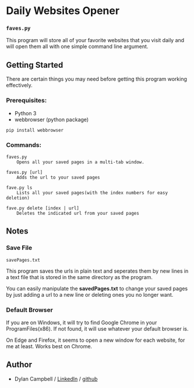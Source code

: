 # Daily Websites Opener
### `faves.py`

This program will store all of your favorite websites that you visit daily and will open them all with one simple command line argument.

## Getting Started

There are certain things you may need before getting this program working effectively.

### Prerequisites:

* Python 3
* webbrowser (python package)
```
pip install webbrowser
```

### Commands:
    faves.py 
		Opens all your saved pages in a multi-tab window.

    faves.py [url]
		Adds the url to your saved pages
    
    fave.py ls
		Lists all your saved pages(with the index numbers for easy deletion)
		
    fave.py delete [index | url]
		Deletes the indicated url from your saved pages


## Notes
### Save File 
`savePages.txt`

This program saves the urls in plain text and seperates them by new lines in a text file that is stored in the same directory as the program.

You can easily manipulate the **savedPages.txt** to change your saved pages by just adding a url to a new line or deleting ones you no longer want.

### Default Browser
If you are on Windows, it will try to find Google Chrome in your ProgramFiles(x86).
If not found, it will use whatever your default browser is.

On Edge and Firefox, it seems to open a new window for each website, for me at least. Works best on Chrome.

## Author
* Dylan Campbell / [LinkedIn](www.linkedin.com/in/dylancharlescampbell) / [github](http://github.com/dcc023)
